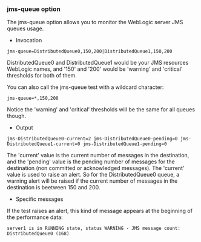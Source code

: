 ### jms-queue option ###

The jms-queue option allows you to monitor the WebLogic server JMS queues usage.

  * Invocation

```
jms-queue=DistributedQueue0,150,200|DistributedQueue1,150,200
```

DistributedQueue0 and DistributedQueue1 would be your JMS resources WebLogic names, and '150' and '200' would be 'warning' and 'critical' thresholds for both of them.

You can also call the jms-queue test with a wildcard character:

```
jms-queue=*,150,200
```

Notice the 'warning' and 'critical' thresholds will be the same for all queues though.

  * Output

```
jms-DistributedQueue0-current=2 jms-DistributedQueue0-pending=0 jms-DistributedQueue1-current=0 jms-DistributedQueue1-pending=0
```

The 'current' value is the current number of messages in the destination, and the 'pending' value is the pending number of messages for the destination (non committed or acknowledged messages). The 'current' value is used to raise an alert. So for the DistributedQueue0 queue, a warning alert will be raised if the current number of messages in the destination is beetween 150 and 200.

  * Specific messages

If the test raises an alert, this kind of message appears at the beginning of the performance data:

```
server1 is in RUNNING state, status WARNING - JMS message count: DistributedQueue0 (168)
```